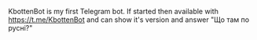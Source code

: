KbottenBot is my first Telegram bot. If started then available with https://t.me/KbottenBot and can show it's version and answer "Що там по русні?"